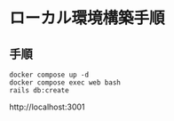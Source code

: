 
# ローカル環境構築手順

## 手順

```
docker compose up -d
docker compose exec web bash
rails db:create

```
http://localhost:3001
